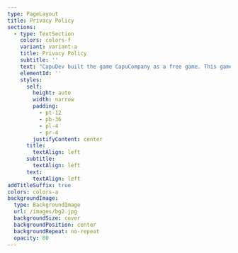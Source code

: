```yaml
---
type: PageLayout
title: Privacy Policy
sections:
  - type: TextSection
    colors: colors-f
    variant: variant-a
    title: Privacy Policy
    subtitle: ''
    text: "CapuDev built the game CapuCompany as a free game. This game is provided by CapuDev at no cost and is intended for use as is. CapuCompany is based on another popular game, called Lethal Company. CapuCompany is not associated with Lethal Company, nor it's owner, Zeekerss. This is an unofficial game.\n\nThis page is used to inform visitors about our policies regarding the collection, use, and disclosure of personal information if anyone decides to use our game.\n\nIf you choose to use our game, then you agree to the collection and use of information concerning this policy. The Personal Information that we collect is used for providing and improving the game. We will not use or share your information with anyone except as described in this Privacy Policy.\n\nThe terms used in this Privacy Policy have the same meanings as in our Terms and Conditions, which are accessible at CapuCompany unless otherwise defined in this Privacy Policy.\n\n## Information Collection and Use\n\nFor a better experience, while using our game, we may require you to provide us with certain personally identifiable information, including but not limited to your IP Address, Device Model and Version, Meta Horizon Display Name, and Meta Horizon Username. The information that we request will be retained by us and used as described in this privacy policy.\n\nThe game does use third-party games that may collect information used to identify you.\n\nLink to the privacy policy of third-party service providers used by the game\n\n*   [Unity](https://unity3d.com/legal/privacy-policy)\n\n*   [Epic Online Services](https://www.epicgames.com/site/en-US/privacypolicy)\n\n*   [Mirror Networking](https://mirror-networking.com/privacy-policy/)\n\n*   [Backtrace](https://backtrace.io/)\n\n*   [Meta](https://facebook.com/privacy/policy)\n\n*   [GitHub](https://docs.github.com/en/site-policy/privacy-policies/github-general-privacy-statement)\n\n## Log Data\n\nWe want to inform you that whenever you use our game, in the case of an error in the game we collect data and information (through third-party products) on your device called Log Data. This Log Data may include information such as your device's Internet Protocol (“IP”) address, device name, operating system version, the configuration of the game when utilizing our game, the time and date of your use of the game, and other statistics. You may request to delete your data from our game and services by contacting <capucompanyvrgame@gmail.com> or\_<glitchedcatstudios@gmail.com>.\n\n## Cookies\n\nCookies are files with a small amount of data that are commonly used as anonymous unique identifiers. These are sent to your browser from the websites that you visit and are stored on your device's internal memory.\n\nThis game does not use these “cookies” explicitly. However, the game may use third-party code and libraries that use “cookies” to collect information and improve their games. You have the option to either accept or refuse these cookies and know when a cookie is being sent to your device. If you choose to refuse our cookies, you may not be able to use some portions of this game.\n\n## Service Providers\n\nWe may employ third-party companies and individuals for the following reasons:\n\n*   To facilitate our game;\n\n*   To provide the game on our behalf;\n\n*   To assist us in analyzing how our game is used.\n\nWe want to inform users of this game that these third parties have access to their Personal Information. The reason is to perform the tasks assigned to them on our behalf. However, they are obligated not to disclose or use the information for any other purpose.\n\n## Security\n\nWe value your trust in providing us with your Personal Information, thus we are striving to use commercially acceptable means of protecting it. But remember that no method of transmission over the internet, or method of electronic storage is 100% secure and reliable, and we cannot guarantee its absolute security.\n\n## Links to Other Sites\n\nThis game may contain links to other sites. If you click on a third-party link, you will be directed to that site. Note that these external sites are not operated by us. Therefore, we strongly advise you to review the Privacy Policy of these websites. We have no control over and assume no responsibility for the content, privacy policies, or practices of any third-party sites or services.\n\n## Changes to This Privacy Policy\n\nWe may update our Privacy Policy from time to time. Thus, you are advised to review this page periodically for any changes. We will notify you of any changes by posting the new Privacy Policy on this page.\n\nThis policy is effective as of 2024-10-03\n\n## Contact Us\n\nIf you have any questions or suggestions about our Privacy Policy, do not hesitate to contact us at <capucompanyvrgame@gmail.com> or <glitchedcatstudios@gmail.com>.\n"
    elementId: ''
    styles:
      self:
        height: auto
        width: narrow
        padding:
          - pt-12
          - pb-36
          - pl-4
          - pr-4
        justifyContent: center
      title:
        textAlign: left
      subtitle:
        textAlign: left
      text:
        textAlign: left
addTitleSuffix: true
colors: colors-a
backgroundImage:
  type: BackgroundImage
  url: /images/bg2.jpg
  backgroundSize: cover
  backgroundPosition: center
  backgroundRepeat: no-repeat
  opacity: 80
---
```

